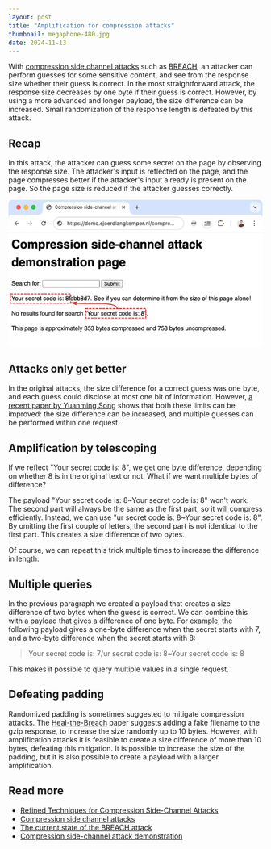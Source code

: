 ```yaml
---
layout: post
title: "Amplification for compression attacks"
thumbnail: megaphone-480.jpg
date: 2024-11-13
---
```


With [compression side channel attacks](/2016/08/23/compression-side-channel-attacks/) such as [BREACH](/2016/11/07/current-state-of-breach-attack/), an attacker can perform guesses for some sensitive content, and see from the response size whether their guess is correct. In the most straightforward attack, the response size decreases by one byte if their guess is correct. However, by using a more advanced and longer payload, the size difference can be increased. Small randomization of the response length is defeated by this attack.

<!-- Photo source: https://pixabay.com/photos/talk-shout-megaphone-tell-say-man-457540/ -->

## Recap

In this attack, the attacker can guess some secret on the page by observing the response size. The attacker's input is reflected on the page, and the page compresses better if the attacker's input already is present on the page. So the page size is reduced if the attacker guesses correctly.

[![Part of the reflected input and the secret are the same](/images/compression-demo-page2.png)](https://demo.sjoerdlangkemper.nl/compression.php)

## Attacks only get better

In the original attacks, the size difference for a correct guess was one byte, and each guess could disclose at most one bit of information. However, [a recent paper by Yuanming Song](https://ethz.ch/content/dam/ethz/special-interest/infk/inst-infsec/appliedcrypto/education/theses/masters-thesis_yuanming-song.pdf) shows that both these limits can be improved: the size difference can be increased, and multiple guesses can  be performed within one request.

## Amplification by telescoping

If we reflect "Your secret code is: 8", we get one byte difference, depending on whether 8 is in the original text or not. What if we want multiple bytes of difference?

The payload "Your secret code is: 8~Your secret code is: 8" won't work. The second part will always be the same as the first part, so it will compress efficiently. Instead, we can use "ur secret code is: 8~Your secret code is: 8". By omitting the first couple of letters, the second part is not identical to the first part. This creates a size difference of two bytes.

Of course, we can repeat this trick multiple times to increase the difference in length.

## Multiple queries

In the previous paragraph we created a payload that creates a size difference of two bytes when the guess is correct. We can combine this with a payload that gives a difference of one byte. For example, the following payload gives a one-byte difference when the secret starts with 7, and a two-byte difference when the secret starts with 8:

> Your secret code is: 7/ur secret code is: 8~Your secret code is: 8

This makes it possible to query multiple values in a single request.

## Defeating padding

Randomized padding is sometimes suggested to mitigate compression attacks. The [Heal-the-Breach](https://ieeexplore.ieee.org/abstract/document/9754554) paper suggests adding a fake filename to the gzip response, to increase the size randomly up to 10 bytes. However, with amplification attacks it is feasible to create a size difference of more than 10 bytes, defeating this mitigation. It is possible to increase the size of the padding, but it is also possible to create a payload with a larger amplification.

## Read more

- [Refined Techniques for Compression Side-Channel Attacks](https://ethz.ch/content/dam/ethz/special-interest/infk/inst-infsec/appliedcrypto/education/theses/masters-thesis_yuanming-song.pdf)
- [Compression side channel attacks](/2016/08/23/compression-side-channel-attacks/)
- [The current state of the BREACH attack](/2016/11/07/current-state-of-breach-attack/)
- [Compression side-channel attack demonstration](https://demo.sjoerdlangkemper.nl/compression.php)